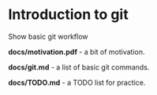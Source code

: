 # Introduction to git

Show basic git workflow

**docs/motivation.pdf** - a bit of motivation.

**docs/git.md** - a list of basic git commands.

**docs/TODO.md** - a TODO list for practice.
